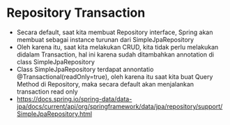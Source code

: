 # Repository Transaction
* Secara default, saat kita membuat Repository interface, Spring akan membuat sebagai instance turunan dari SimpleJpaRepository
* Oleh karena itu, saat kita melakukan CRUD, kita tidak perlu melakukan didalam Transaction, hal ini karena sudah ditambahkan annotation di class SimpleJpaRepository
* Class SimpleJpaRepository terdapat annontatio @Transactional(readOnly=true), oleh karena itu saat kita buat Query Method di Repository, maka secara default akan menjalankan transaction read only
* https://docs.spring.io/spring-data/data-jpa/docs/current/api/org/springframework/data/jpa/repository/support/SimpleJpaRepository.html 
